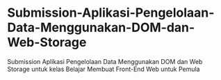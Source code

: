 # Submission-Aplikasi-Pengelolaan-Data-Menggunakan-DOM-dan-Web-Storage
Submission Aplikasi Pengelolaan Data Menggunakan DOM dan Web Storage untuk kelas Belajar Membuat Front-End Web untuk Pemula
